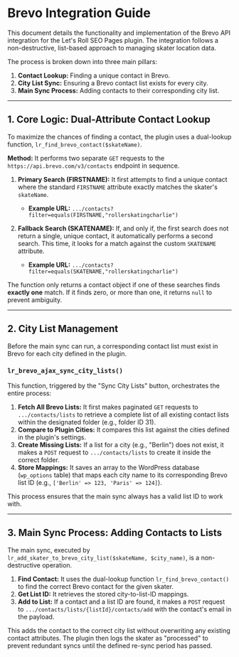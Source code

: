 # Brevo Integration Guide

This document details the functionality and implementation of the Brevo API integration for the Let's Roll SEO Pages plugin. The integration follows a non-destructive, list-based approach to managing skater location data.

The process is broken down into three main pillars:

1.  **Contact Lookup:** Finding a unique contact in Brevo.
2.  **City List Sync:** Ensuring a Brevo contact list exists for every city.
3.  **Main Sync Process:** Adding contacts to their corresponding city list.

---

## 1. Core Logic: Dual-Attribute Contact Lookup

To maximize the chances of finding a contact, the plugin uses a dual-lookup function, `lr_find_brevo_contact($skateName)`.

**Method:**
It performs two separate `GET` requests to the `https://api.brevo.com/v3/contacts` endpoint in sequence.

1.  **Primary Search (FIRSTNAME):** It first attempts to find a unique contact where the standard `FIRSTNAME` attribute exactly matches the skater's `skateName`.
    *   **Example URL:** `.../contacts?filter=equals(FIRSTNAME,"rollerskatingcharlie")`

2.  **Fallback Search (SKATENAME):** If, and only if, the first search does not return a single, unique contact, it automatically performs a second search. This time, it looks for a match against the custom `SKATENAME` attribute.
    *   **Example URL:** `.../contacts?filter=equals(SKATENAME,"rollerskatingcharlie")`

The function only returns a contact object if one of these searches finds **exactly one** match. If it finds zero, or more than one, it returns `null` to prevent ambiguity.

---

## 2. City List Management

Before the main sync can run, a corresponding contact list must exist in Brevo for each city defined in the plugin.

### `lr_brevo_ajax_sync_city_lists()`

This function, triggered by the "Sync City Lists" button, orchestrates the entire process:

1.  **Fetch All Brevo Lists:** It first makes paginated `GET` requests to `.../contacts/lists` to retrieve a complete list of all existing contact lists within the designated folder (e.g., folder ID 31).
2.  **Compare to Plugin Cities:** It compares this list against the cities defined in the plugin's settings.
3.  **Create Missing Lists:** If a list for a city (e.g., "Berlin") does not exist, it makes a `POST` request to `.../contacts/lists` to create it inside the correct folder.
4.  **Store Mappings:** It saves an array to the WordPress database (`wp_options` table) that maps each city name to its corresponding Brevo list ID (e.g., `['Berlin' => 123, 'Paris' => 124]`).

This process ensures that the main sync always has a valid list ID to work with.

---

## 3. Main Sync Process: Adding Contacts to Lists

The main sync, executed by `lr_add_skater_to_brevo_city_list($skateName, $city_name)`, is a non-destructive operation.

1.  **Find Contact:** It uses the dual-lookup function `lr_find_brevo_contact()` to find the correct Brevo contact for the given skater.
2.  **Get List ID:** It retrieves the stored city-to-list-ID mappings.
3.  **Add to List:** If a contact and a list ID are found, it makes a `POST` request to `.../contacts/lists/{listId}/contacts/add` with the contact's email in the payload.

This adds the contact to the correct city list without overwriting any existing contact attributes. The plugin then logs the skater as "processed" to prevent redundant syncs until the defined re-sync period has passed.
